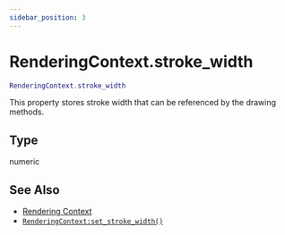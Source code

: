 ```yaml
---
sidebar_position: 3
---
```


# RenderingContext.stroke_width
```lua
RenderingContext.stroke_width
```
This property stores stroke width that can be referenced by the drawing methods.

## Type
numeric

## See Also
- [Rendering Context](/guide/graphics#rendering-context)
- [`RenderingContext:set_stroke_width()`](/libs/graphics/RenderingContext/RenderingContext-set_stroke_width)

